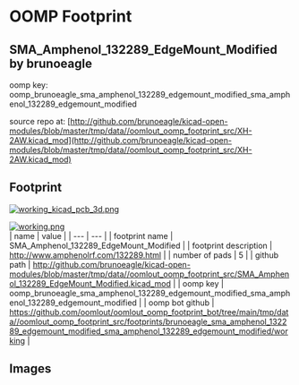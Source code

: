 # OOMP Footprint  
## SMA_Amphenol_132289_EdgeMount_Modified  by brunoeagle  
  
oomp key: oomp_brunoeagle_sma_amphenol_132289_edgemount_modified_sma_amphenol_132289_edgemount_modified  
  
source repo at: [http://github.com/brunoeagle/kicad-open-modules/blob/master/tmp/data//oomlout_oomp_footprint_src/XH-2AW.kicad_mod](http://github.com/brunoeagle/kicad-open-modules/blob/master/tmp/data//oomlout_oomp_footprint_src/XH-2AW.kicad_mod)  
## Footprint  
  
[![working_kicad_pcb_3d.png](working_kicad_pcb_3d_600.png)](working_kicad_pcb_3d.png)  
  
[![working.png](working_600.png)](working.png)  
| name | value | 
| --- | --- | 
| footprint name | SMA_Amphenol_132289_EdgeMount_Modified | 
| footprint description | http://www.amphenolrf.com/132289.html | 
| number of pads | 5 | 
| github path | http://github.com/brunoeagle/kicad-open-modules/blob/master/tmp/data//oomlout_oomp_footprint_src/SMA_Amphenol_132289_EdgeMount_Modified.kicad_mod | 
| oomp key | oomp_brunoeagle_sma_amphenol_132289_edgemount_modified_sma_amphenol_132289_edgemount_modified | 
| oomp bot github | https://github.com/oomlout/oomlout_oomp_footprint_bot/tree/main/tmp/data//oomlout_oomp_footprint_src/footprints/brunoeagle_sma_amphenol_132289_edgemount_modified_sma_amphenol_132289_edgemount_modified/working | 
## Images  
